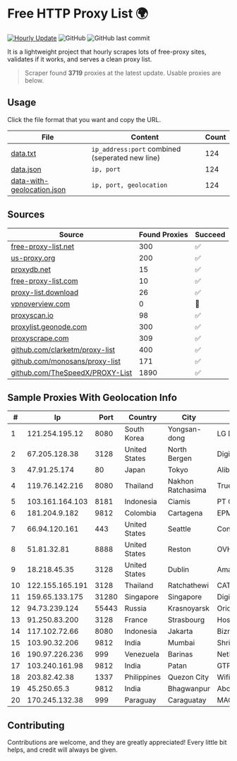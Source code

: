 
# Free HTTP Proxy List 🌍

[![Hourly Update](https://github.com/mertguvencli/http-proxy-list/actions/workflows/main.yml/badge.svg?branch=main)](https://github.com/mertguvencli/http-proxy-list/actions/workflows/main.yml)
![GitHub](https://img.shields.io/github/license/mertguvencli/http-proxy-list)
![GitHub last commit](https://img.shields.io/github/last-commit/mertguvencli/http-proxy-list)

It is a lightweight project that hourly scrapes lots of free-proxy sites, validates if it works, and serves a clean proxy list.


> Scraper found **3719** proxies at the latest update. Usable proxies are below.

## Usage

Click the file format that you want and copy the URL.


|File|Content|Count|
|----|-------|-----|
|[data.txt](https://raw.githubusercontent.com/mertguvencli/http-proxy-list/main/proxy-list/data.txt)|`ip_address:port` combined (seperated new line)|124|
|[data.json](https://raw.githubusercontent.com/mertguvencli/http-proxy-list/main/proxy-list/data.json)|`ip, port`|124|
|[data-with-geolocation.json](https://raw.githubusercontent.com/mertguvencli/http-proxy-list/main/proxy-list/data-with-geolocation.json)|`ip, port, geolocation`|124|

## Sources

|Source|Found Proxies|Succeed|
|------|-------------|-------|
|[free-proxy-list.net](https://free-proxy-list.net)|300|✅|
|[us-proxy.org](https://www.us-proxy.org)|200|✅|
|[proxydb.net](http://proxydb.net)|15|✅|
|[free-proxy-list.com](https://free-proxy-list.com/?page=&port=&type%5B%5D=http&type%5B%5D=https&up_time=0&search=Search)|10|✅|
|[proxy-list.download](https://www.proxy-list.download/HTTP)|26|✅|
|[vpnoverview.com](https://vpnoverview.com/privacy/anonymous-browsing/free-proxy-servers)|0|🚫|
|[proxyscan.io](https://www.proxyscan.io)|98|✅|
|[proxylist.geonode.com](https://proxylist.geonode.com/api/proxy-list?limit=300&page=1&sort_by=lastChecked&sort_type=desc&protocols=http,https)|300|✅|
|[proxyscrape.com](https://api.proxyscrape.com/v2/?request=displayproxies&protocol=http&timeout=10000&country=all&ssl=all&anonymity=all)|309|✅|
|[github.com/clarketm/proxy-list](https://raw.githubusercontent.com/clarketm/proxy-list/master/proxy-list-raw.txt)|400|✅|
|[github.com/monosans/proxy-list](https://raw.githubusercontent.com/monosans/proxy-list/main/proxies/http.txt)|171|✅|
|[github.com/TheSpeedX/PROXY-List](https://raw.githubusercontent.com/TheSpeedX/PROXY-List/master/http.txt)|1890|✅|


## Sample Proxies With Geolocation Info

|#|Ip|Port|Country|City|Internet Service Provider|
|-|--|----|-------|----|-------------------------|
|1|121.254.195.12|8080|South Korea|Yongsan-dong|LG DACOM Corporation|
|2|67.205.128.38|3128|United States|North Bergen|DigitalOcean, LLC|
|3|47.91.25.174|80|Japan|Tokyo|Alibaba.com LLC|
|4|119.76.142.216|8080|Thailand|Nakhon Ratchasima|True Internet Co., Ltd.|
|5|103.161.164.103|8181|Indonesia|Ciamis|PT Galuh Multidata Solution|
|6|181.204.9.182|9812|Colombia|Cartagena|EPM Telecomunicaciones S.A. E.S.P.|
|7|66.94.120.161|443|United States|Seattle|Contabo Inc.|
|8|51.81.32.81|8888|United States|Reston|OVH SAS|
|9|18.218.45.35|3128|United States|Dublin|Amazon.com, Inc.|
|10|122.155.165.191|3128|Thailand|Ratchathewi|CAT Telecom Public Company Limited|
|11|159.65.133.175|31280|Singapore|Singapore|DigitalOcean, LLC|
|12|94.73.239.124|55443|Russia|Krasnoyarsk|Orion Telecom LLC|
|13|91.250.83.200|3128|France|Strasbourg|Host Europe GmbH|
|14|117.102.72.66|8080|Indonesia|Jakarta|Biznet Networks|
|15|103.90.32.206|9812|India|Mumbai|Shri Samarth Broadband|
|16|190.97.226.236|999|Venezuela|Barinas|NetLink América C.A.|
|17|103.240.161.98|9812|India|Patan|GTPLJAYSANTOSHIMANETWORKPVTLTD|
|18|203.82.42.38|1337|Philippines|Quezon City|WifiCity, Inc|
|19|45.250.65.3|9812|India|Bhagwanpur|Abc|
|20|170.245.132.38|999|Paraguay|Caraguatay|MACHADO BAEZ, NERY JAVIER|



## Contributing

Contributions are welcome, and they are greatly appreciated! Every
little bit helps, and credit will always be given.

